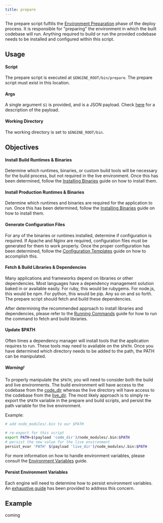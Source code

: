```yaml
---
title: prepare
---
```


The prepare script fulfills the [Environment Preparation](/engines/how-engines-work#environment-preparation) phase of the deploy process. It is responsible for "preparing" the environment in which the built codebase will run. Anything required to build or run the provided codebase needs to be installed and configured within this script.

## Usage

#### Script

The prepare script is executed at `$ENGINE_ROOT/bin/prepare`. The prepare script must exist in this location.

#### Args

A single argument `$1` is provided, and is a JSON payload. Check [here](/engines/scripts/#payload) for a description of the payload.

#### Working Directory

The working directory is set to `$ENGINE_ROOT/bin`.

## Objectives

#### Install Build Runtimes & Binaries

Determine which runtimes, binaries, or custom build tools will be necessary for the build process, but not required in the live environment. Once this has been determined, follow the [Installing Binaries](/engines/common-tasks/installing-binaries/) guide on how to install them.

#### Install Production Runtimes & Binaries

Determine which runtimes and binaries are required for the application to run. Once this has been determined, follow the [Installing Binaries](/engines/common-tasks/installing-binaries/) guide on how to install them.

#### Generate Configuration Files

For any of the binaries or runtimes installed, determine if configuration is required. If Apache and Nginx are required, configuration files must be generated for them to work properly. Once the proper configuration has been determined, follow the [Configuration Templates](/engines/common-tasks/template-generation/) guide on how to accomplish this.

#### Fetch & Build Libraries & Dependencies

Many applications and frameworks depend on libraries or other dependencies. Most languages have a dependency management solution baked in or available easily. For ruby, this would be rubygems. For node.js, this would be npm. For python, this would be pip. Any so on and so forth. The prepare script should fetch and build these dependencies.

After determining the recommended approach to install libraries and dependencies, please refer to the [Running Commands](/engines/common-tasks/running-commands/) guide for how to run the command to fetch and build libraries.

#### Update $PATH

Often times a dependency manager will install tools that the application requires to run. These tools may need to available on the `$PATH`. Once you have determined which directory needs to be added to the path, the PATH can be manipulated.

##### Warning!

To properly manipulate the `$PATH`, you will need to consider both the build and live environments. The build environment will have access to the codebase from the [code_dir](/engines/the-environment/#code) whereas the live directory will have access to the codebase from the [live_dir](/engines/the-environment/#live). The most likely approach is to simply re-export the `$PATH` variable in the prepare and build scripts, and persist the path variable for the live environment.

Example:

```bash
# add node_modules/.bin to our $PATH

# re-export for this script
export PATH=$(payload 'code_dir')/node_modules/.bin:$PATH
# persist the new value for the live environment
persist_evar 'PATH' $(payload 'live_dir')/node_modules/.bin:$PATH
```

For more information on how to handle environment variables, please consult the [Environment Variables](/engines/common-tasks/environment-variables/) guide.

#### Persist Environment Variables

Each engine will need to determine how to persist environment variables. An [exhaustive guide](/engines/common-tasks/environment-variables/) has been provided to address this concern.

## Example

coming
